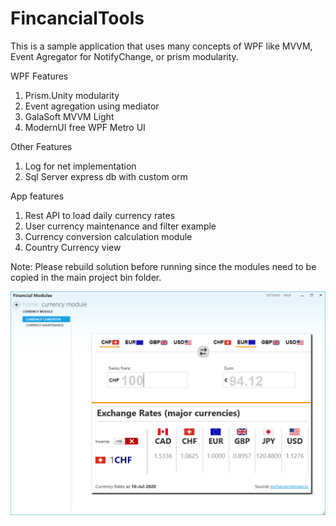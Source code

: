 # FincancialTools
This is a sample application that uses many concepts of WPF like MVVM, Event Agregator for NotifyChange, or prism modularity.

WPF Features
1. Prism.Unity modularity
2. Event agregation using mediator
3. GalaSoft MVVM Light
4. ModernUI free WPF Metro UI

Other Features
1. Log for net implementation
2. Sql Server express db with custom orm

App features
1. Rest API to load daily currency rates
2. User currency maintenance and filter example
3. Currency conversion calculation module
4. Country Currency view

Note: Please rebuild solution before running since the modules need to be copied in the main project bin folder.

![Currency page screen](https://github.com/ikemyle/FincancialTools/blob/master/CurrencyModule.png?raw=true)
